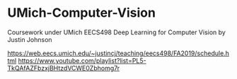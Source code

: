 # UMich-Computer-Vision
Coursework under UMich EECS498 Deep Learning for Computer Vision by Justin Johnson

https://web.eecs.umich.edu/~justincj/teaching/eecs498/FA2019/schedule.html
https://www.youtube.com/playlist?list=PL5-TkQAfAZFbzxjBHtzdVCWE0Zbhomg7r
